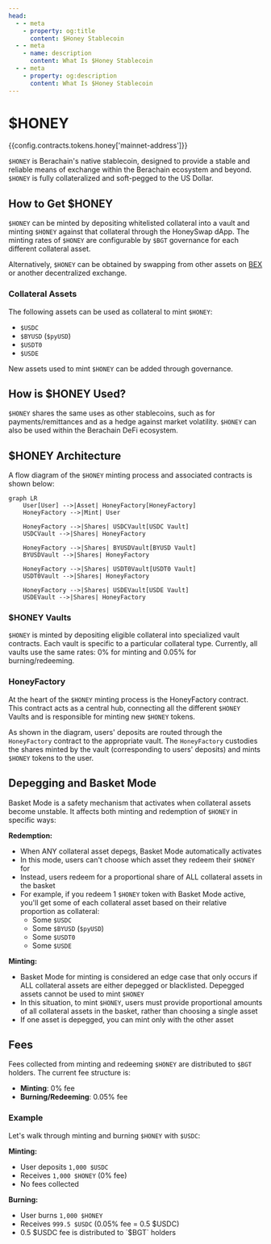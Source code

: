 ```yaml
---
head:
  - - meta
    - property: og:title
      content: $Honey Stablecoin
  - - meta
    - name: description
      content: What Is $Honey Stablecoin
  - - meta
    - property: og:description
      content: What Is $Honey Stablecoin
---
```


<script setup>
  import Token from '@berachain/ui/Token';
  import config from '@berachain/config/constants.json';
</script>

# $HONEY

<a target="_blank" :href="config.mainnet.dapps.berascan.url + 'address/' + config.contracts.tokens.honey['mainnet-address']">{{config.contracts.tokens.honey['mainnet-address']}}</a>

<ClientOnly>
  <Token title="$HONEY" image="/assets/HONEY.png" />
</ClientOnly>

`$HONEY` is Berachain's native stablecoin, designed to provide a stable and reliable means of exchange within the Berachain ecosystem and beyond. `$HONEY` is fully collateralized and soft-pegged to the US Dollar.

## How to Get $HONEY

`$HONEY` can be minted by depositing whitelisted collateral into a vault and minting `$HONEY` against that collateral through the <a :href="config.mainnet.dapps.honeySwap.url">HoneySwap dApp</a>. The minting rates of `$HONEY` are configurable by `$BGT` governance for each different collateral asset.

Alternatively, `$HONEY` can be obtained by swapping from other assets on [BEX](/learn/dapps/bex) or another decentralized exchange.

### Collateral Assets

The following assets can be used as collateral to mint `$HONEY`:

- `$USDC`
- `$BYUSD` (`$pyUSD`)
- `$USDT0`
- `$USDE`

New assets used to mint `$HONEY` can be added through governance.

## How is $HONEY Used?

`$HONEY` shares the same uses as other stablecoins, such as for payments/remittances and as a hedge against market volatility. `$HONEY` can also be used within the Berachain DeFi ecosystem.

## $HONEY Architecture

A flow diagram of the `$HONEY` minting process and associated contracts is shown below:

```mermaid
graph LR
    User[User] -->|Asset| HoneyFactory[HoneyFactory]
    HoneyFactory -->|Mint| User

    HoneyFactory -->|Shares| USDCVault[USDC Vault]
    USDCVault -->|Shares| HoneyFactory

    HoneyFactory -->|Shares| BYUSDVault[BYUSD Vault]
    BYUSDVault -->|Shares| HoneyFactory

    HoneyFactory -->|Shares| USDT0Vault[USDT0 Vault]
    USDT0Vault -->|Shares| HoneyFactory

    HoneyFactory -->|Shares| USDEVault[USDE Vault]
    USDEVault -->|Shares| HoneyFactory
```

### $HONEY Vaults

`$HONEY` is minted by depositing eligible collateral into specialized vault contracts. Each vault is specific to a particular collateral type. Currently, all vaults use the same rates: 0% for minting and 0.05% for burning/redeeming.

### HoneyFactory

At the heart of the `$HONEY` minting process is the HoneyFactory contract. This contract acts as a central hub, connecting all the different `$HONEY` Vaults and is responsible for minting new `$HONEY` tokens.

As shown in the diagram, users' deposits are routed through the `HoneyFactory` contract to the appropriate vault. The `HoneyFactory` custodies the shares minted by the vault (corresponding to users' deposits) and mints `$HONEY` tokens to the user.

## Depegging and Basket Mode

Basket Mode is a safety mechanism that activates when collateral assets become unstable. It affects both minting and redemption of `$HONEY` in specific ways:

**Redemption:**

- When ANY collateral asset depegs, Basket Mode automatically activates
- In this mode, users can't choose which asset they redeem their `$HONEY` for
- Instead, users redeem for a proportional share of ALL collateral assets in the basket
- For example, if you redeem 1 `$HONEY` token with Basket Mode active, you'll get some of each collateral asset based on their relative proportion as collateral:
  - Some `$USDC`
  - Some `$BYUSD` (`$pyUSD`)
  - Some `$USDT0`
  - Some `$USDE`

**Minting:**

- Basket Mode for minting is considered an edge case that only occurs if ALL collateral assets are either depegged or blacklisted. Depegged assets cannot be used to mint `$HONEY`
- In this situation, to mint `$HONEY`, users must provide proportional amounts of all collateral assets in the basket, rather than choosing a single asset
- If one asset is depegged, you can mint only with the other asset

## Fees

Fees collected from minting and redeeming `$HONEY` are distributed to `$BGT` holders. The current fee structure is:

- **Minting**: 0% fee
- **Burning/Redeeming**: 0.05% fee

### Example

Let's walk through minting and burning `$HONEY` with `$USDC`:

**Minting:**

- User deposits `1,000 $USDC`
- Receives `1,000 $HONEY` (0% fee)
- No fees collected

**Burning:**

- User burns `1,000 $HONEY`
- Receives `999.5 $USDC` (0.05% fee = 0.5 $USDC)
- 0.5 $USDC fee is distributed to `$BGT` holders
